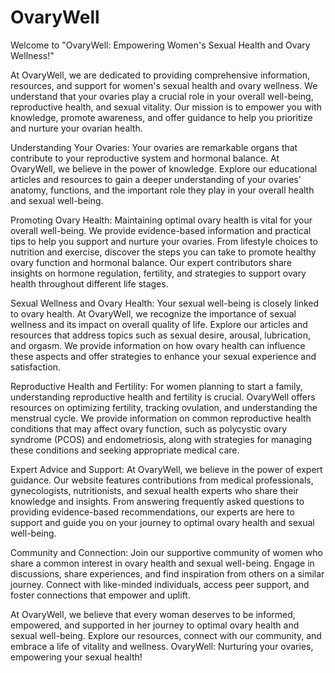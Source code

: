 # OvaryWell

Welcome to "OvaryWell: Empowering Women's Sexual Health and Ovary Wellness!"

At OvaryWell, we are dedicated to providing comprehensive information, resources, and support for women's sexual health and ovary wellness. We understand that your ovaries play a crucial role in your overall well-being, reproductive health, and sexual vitality. Our mission is to empower you with knowledge, promote awareness, and offer guidance to help you prioritize and nurture your ovarian health.

Understanding Your Ovaries: Your ovaries are remarkable organs that contribute to your reproductive system and hormonal balance. At OvaryWell, we believe in the power of knowledge. Explore our educational articles and resources to gain a deeper understanding of your ovaries' anatomy, functions, and the important role they play in your overall health and sexual well-being.

Promoting Ovary Health: Maintaining optimal ovary health is vital for your overall well-being. We provide evidence-based information and practical tips to help you support and nurture your ovaries. From lifestyle choices to nutrition and exercise, discover the steps you can take to promote healthy ovary function and hormonal balance. Our expert contributors share insights on hormone regulation, fertility, and strategies to support ovary health throughout different life stages.

Sexual Wellness and Ovary Health: Your sexual well-being is closely linked to ovary health. At OvaryWell, we recognize the importance of sexual wellness and its impact on overall quality of life. Explore our articles and resources that address topics such as sexual desire, arousal, lubrication, and orgasm. We provide information on how ovary health can influence these aspects and offer strategies to enhance your sexual experience and satisfaction.

Reproductive Health and Fertility: For women planning to start a family, understanding reproductive health and fertility is crucial. OvaryWell offers resources on optimizing fertility, tracking ovulation, and understanding the menstrual cycle. We provide information on common reproductive health conditions that may affect ovary function, such as polycystic ovary syndrome (PCOS) and endometriosis, along with strategies for managing these conditions and seeking appropriate medical care.

Expert Advice and Support: At OvaryWell, we believe in the power of expert guidance. Our website features contributions from medical professionals, gynecologists, nutritionists, and sexual health experts who share their knowledge and insights. From answering frequently asked questions to providing evidence-based recommendations, our experts are here to support and guide you on your journey to optimal ovary health and sexual well-being.

Community and Connection: Join our supportive community of women who share a common interest in ovary health and sexual well-being. Engage in discussions, share experiences, and find inspiration from others on a similar journey. Connect with like-minded individuals, access peer support, and foster connections that empower and uplift.

At OvaryWell, we believe that every woman deserves to be informed, empowered, and supported in her journey to optimal ovary health and sexual well-being. Explore our resources, connect with our community, and embrace a life of vitality and wellness. OvaryWell: Nurturing your ovaries, empowering your sexual health!
